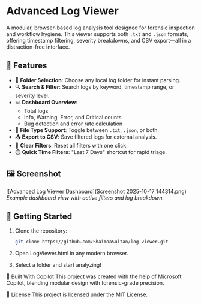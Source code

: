 # Advanced Log Viewer

A modular, browser-based log analysis tool designed for forensic inspection and workflow hygiene. This viewer supports both `.txt` and `.json` formats, offering timestamp filtering, severity breakdowns, and CSV export—all in a distraction-free interface.

## 🔧 Features

- 📂 **Folder Selection**: Choose any local log folder for instant parsing.
- 🔍 **Search & Filter**: Search logs by keyword, timestamp range, or severity level.
- 📊 **Dashboard Overview**:
  - Total logs
  - Info, Warning, Error, and Critical counts
  - Bug detection and error rate calculation
- 📁 **File Type Support**: Toggle between `.txt`, `.json`, or both.
- 📤 **Export to CSV**: Save filtered logs for external analysis.
- 🧹 **Clear Filters**: Reset all filters with one click.
- ⏱️ **Quick Time Filters**: "Last 7 Days" shortcut for rapid triage.

## 🖼️ Screenshot

![Advanced Log Viewer Dashboard](Screenshot 2025-10-17 144314.png)  
*Example dashboard view with active filters and log breakdown.*

## 🚀 Getting Started

1. Clone the repository:
   ```bash
   git clone https://github.com/ShaimaaSultan/log-viewer.git
2. Open LogViewer.html in any modern browser.

3. Select a folder and start analyzing!

🧠 Built With Copilot
This project was created with the help of Microsoft Copilot, blending modular design with forensic-grade precision.

📄 License
This project is licensed under the MIT License.
